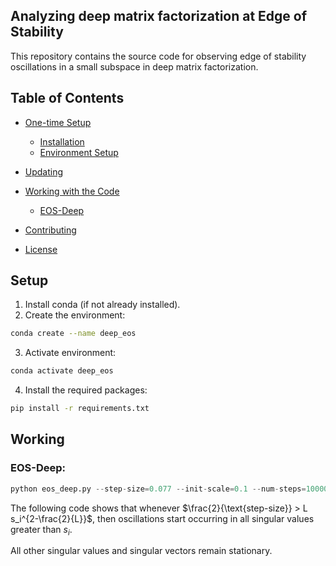 ## Analyzing deep matrix factorization at Edge of Stability


This repository contains the source code for observing edge of stability oscillations in a small subspace in deep matrix factorization. 


## Table of Contents
- [One-time Setup](#one-time-setup)
  - [Installation](#installation)
  - [Environment Setup](#environment-setup)
- [Updating](#updating)

- [Working with the Code](#working-with-the-code)
  - [EOS-Deep](#EOS-Deep) 



- [Contributing](#contributing)
- [License](#license)


##  Setup
1. Install conda (if not already installed).
2. Create the environment: 
```bash
conda create --name deep_eos 
```
3. Activate environment:
 ```bash
 conda activate deep_eos
 ```
4. Install the required packages:
```bash
pip install -r requirements.txt
```


## Working 

### EOS-Deep: 

```python   
python eos_deep.py --step-size=0.077 --init-scale=0.1 --num-steps=10000
```

The following code shows that whenever $\frac{2}{\text{step-size}} > L s_i^{2-\frac{2}{L}}$, then oscillations start occurring in all singular values greater than $s_i$.

All other singular values and singular vectors remain stationary.

